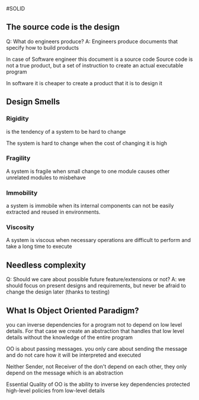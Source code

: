 #SOLID
## The source code is the design

Q: What do engineers produce?
A: Engineers produce documents that specify how to build products

In case of Software engineer this document is a source code
Source code is not a true product, but a set of instruction to create an actual executable program

In software it is cheaper to create a product that it is to design it

## Design Smells

### Rigidity
is the tendency of a system to be hard to change

The system is hard to change when the cost of changing it is high

### Fragility
A system is fragile when small change to one module causes other unrelated modules to misbehave

### Immobility
a system is immobile when its internal components can not be easily extracted and reused in environments. 

### Viscosity
A system is viscous when necessary operations are difficult to perform and take a long time to execute

## Needless complexity

Q: Should we care about possible future feature/extensions or not?
A: we should focus on present designs and requirements, but never be afraid to change the design later (thanks to testing)

## What Is Object Oriented Paradigm?
you can inverse dependencies for a program not to depend on low level details. For that case we create an abstraction that handles that low level details without the knowledge of the entire program

OO is about passing messages. you only care about sending the message and do not care how it will be interpreted and executed

Neither Sender, not Receiver of the don't depend on each other, they only depend on the message which is an abstraction

Essential Quality of OO is the ability to inverse key dependencies protected high-level policies from low-level details







